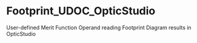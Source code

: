 # Footprint_UDOC_OpticStudio
User-defined Merit Function Operand reading Footprint Diagram results in OpticStudio
